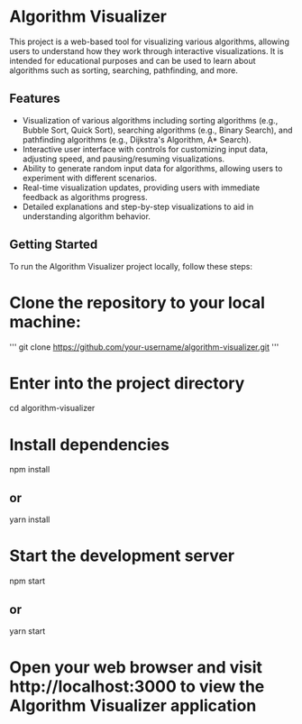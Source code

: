 # Algorithm Visualizer

This project is a web-based tool for visualizing various algorithms, allowing users to understand how they work through interactive visualizations. It is intended for educational purposes and can be used to learn about algorithms such as sorting, searching, pathfinding, and more.

## Features

- Visualization of various algorithms including sorting algorithms (e.g., Bubble Sort, Quick Sort), searching algorithms (e.g., Binary Search), and pathfinding algorithms (e.g., Dijkstra's Algorithm, A* Search).
- Interactive user interface with controls for customizing input data, adjusting speed, and pausing/resuming visualizations.
- Ability to generate random input data for algorithms, allowing users to experiment with different scenarios.
- Real-time visualization updates, providing users with immediate feedback as algorithms progress.
- Detailed explanations and step-by-step visualizations to aid in understanding algorithm behavior.

## Getting Started

To run the Algorithm Visualizer project locally, follow these steps:

<!-- 1. Clone the repository to your local machine:

   ```bash
   git clone https://github.com/your-username/algorithm-visualizer.git

2.Enter into the project directory

'''
   cd algorithm-visualizer
   '''

3.

'''
npm install
## or
yarn install
'''
4.

'''
Open your web browser and visit http://localhost:3000 to view the Algorithm Visualizer application
''' -->

# Clone the repository to your local machine:
'''
git clone https://github.com/your-username/algorithm-visualizer.git
'''

# Enter into the project directory
cd algorithm-visualizer

# Install dependencies
npm install
## or
yarn install

# Start the development server
npm start
## or
yarn start

# Open your web browser and visit http://localhost:3000 to view the Algorithm Visualizer application
